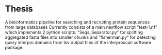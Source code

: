 # Thesis
A bioinformatics pipeline for searching and recruiting protein sequences from large databases
Currently consists of a main nextflow script "test-1.nf" which implements 2 python scripts:
"Seqs_Separator.py" for splitting aggregated fasta files into smaller chunks and
"fisherman.py" for detecting query interpro domains from tsv output files of the interproscan software package

